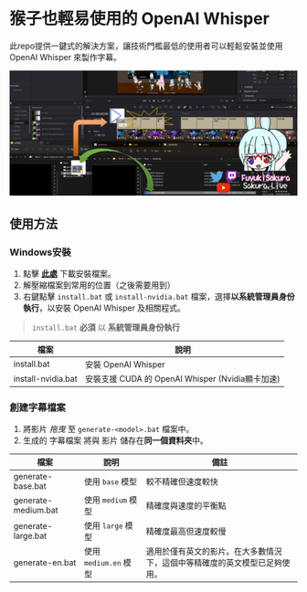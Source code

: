 # 猴子也輕易使用的 OpenAI Whisper

此repo提供一鍵式的解決方案，讓技術門檻最低的使用者可以輕鬆安裝並使用 OpenAI Whisper 來製作字幕。

![OpenAI Whisper 工作流程](./images/workflow_illustrate.jpg)

## 使用方法

### Windows安裝

1. 點擊 [**此處**](https://github.com/FuyukiSakura/one-click-ai/releases/latest/download/one-click-whisper-windows.zip) 下載安裝檔案。
2. 解壓縮檔案到常用的位置（之後需要用到）
3. 右鍵點擊 `install.bat` 或 `install-nvidia.bat` 檔案，選擇**以系統管理員身份執行**，以安裝 OpenAI Whisper 及相關程式。

> `install.bat` **必須** 以 **系統管理員身份執行**

| 檔案 | 說明 |
| ---- | ----------- |
| install.bat | 安裝 OpenAI Whisper |
| install-nvidia.bat | 安裝支援 CUDA 的 OpenAI Whisper (Nvidia顯卡加速) |

### 創建字幕檔案

1. 將影片 *拖曳* 至 `generate-<model>.bat` 檔案中。
2. 生成的 字幕檔案 將與 影片 儲存在**同一個資料夾**中。

| 檔案 | 說明 | 備註 |
| ---- | ----------- | ---- |
| generate-base.bat | 使用 `base` 模型 | 較不精確但速度較快 |
| generate-medium.bat | 使用 `medium` 模型 | 精確度與速度的平衡點 |
| generate-large.bat | 使用 `large` 模型 | 精確度最高但速度較慢 |
| generate-en.bat | 使用 `medium.en` 模型 | 適用於僅有英文的影片。在大多數情況下，這個中等精確度的英文模型已足夠使用。 |

